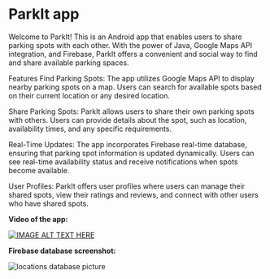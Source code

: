 # ParkIt app

Welcome to ParkIt! This is an Android app that enables users to share parking spots with each other. With the power of Java, Google Maps API integration, and Firebase, ParkIt offers a convenient and social way to find and share available parking spaces.

Features
Find Parking Spots: The app utilizes Google Maps API to display nearby parking spots on a map. Users can search for available spots based on their current location or any desired location.

Share Parking Spots: ParkIt allows users to share their own parking spots with others. Users can provide details about the spot, such as location, availability times, and any specific requirements.

Real-Time Updates: The app incorporates Firebase real-time database, ensuring that parking spot information is updated dynamically. Users can see real-time availability status and receive notifications when spots become available.

User Profiles: ParkIt offers user profiles where users can manage their shared spots, view their ratings and reviews, and connect with other users who have shared spots.

**Video of the app:**

[![IMAGE ALT TEXT HERE](https://img.youtube.com/vi/fK0tCepZHSo/0.jpg)](https://www.youtube.com/watch?v=fK0tCepZHSo)


**Firebase database screenshot:**

![locations database picture](https://user-images.githubusercontent.com/12784722/181025510-3eb27b83-f178-477a-a972-faa1702ed371.png)
